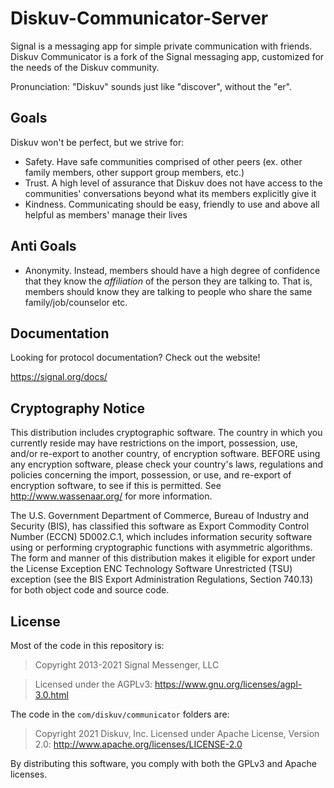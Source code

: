 Diskuv-Communicator-Server
==========================

Signal is a messaging app for simple private communication with friends.
Diskuv Communicator is a fork of the Signal messaging app, customized for the needs of the Diskuv community.

Pronunciation: "Diskuv" sounds just like "discover", without the "er".

Goals
-----

Diskuv won't be perfect, but we strive for:

- Safety. Have safe communities comprised of other peers (ex. other family members, other support group members, etc.)
- Trust. A high level of assurance that Diskuv does not have access to the communities' conversations beyond what its members explicitly give it
- Kindness. Communicating should be easy, friendly to use and above all helpful as members' manage their lives

Anti Goals
----------

- Anonymity. Instead, members should have a high degree of confidence that they know the _affiliation_ of the person they are talking to. That is, members should know they are talking to people who share the same family/job/counselor etc.

Documentation
-------------

Looking for protocol documentation? Check out the website!

https://signal.org/docs/

Cryptography Notice
------------

This distribution includes cryptographic software. The country in which you currently reside may have restrictions on the import, possession, use, and/or re-export to another country, of encryption software.
BEFORE using any encryption software, please check your country's laws, regulations and policies concerning the import, possession, or use, and re-export of encryption software, to see if this is permitted.
See <http://www.wassenaar.org/> for more information.

The U.S. Government Department of Commerce, Bureau of Industry and Security (BIS), has classified this software as Export Commodity Control Number (ECCN) 5D002.C.1, which includes information security software using or performing cryptographic functions with asymmetric algorithms.
The form and manner of this distribution makes it eligible for export under the License Exception ENC Technology Software Unrestricted (TSU) exception (see the BIS Export Administration Regulations, Section 740.13) for both object code and source code.

License
---------------------

Most of the code in this repository is:

> Copyright 2013-2021 Signal Messenger, LLC

> Licensed under the AGPLv3: https://www.gnu.org/licenses/agpl-3.0.html

The code in the `com/diskuv/communicator` folders are:

> Copyright 2021 Diskuv, Inc.
> Licensed under Apache License, Version 2.0: http://www.apache.org/licenses/LICENSE-2.0

By distributing this software, you comply with both the GPLv3 and Apache licenses.
